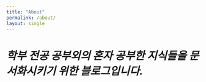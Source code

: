```yaml
---
title: "About"
permalink: /about/
layout: single
---
```

# *학부 전공 공부외의 혼자 공부한 지식들을 문서화시키기 위한 블로그입니다.*